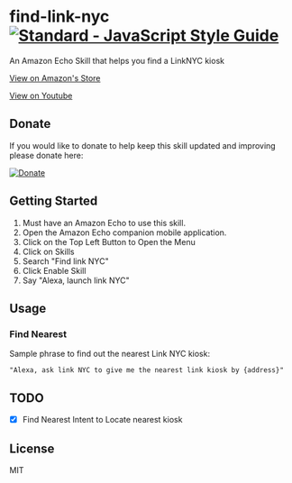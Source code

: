 # find-link-nyc [![Standard - JavaScript Style Guide](https://cdn.rawgit.com/feross/standard/master/badge.svg)](https://github.com/feross/standard     )


An Amazon Echo Skill that helps you find a LinkNYC kiosk

[View on Amazon's Store](https://www.amazon.com/dp/B06XH5N5SQ/ref=sr_1_3?ie=UTF8&qid=1489761864&sr=8-3&keywords=find+link)

[View on Youtube](https://www.youtube.com/embed/ShAPsT9I_oI)

## Donate

If you would like to donate to help keep this skill updated and improving please donate here:

[![Donate](https://www.paypalobjects.com/en_US/i/btn/btn_donateCC_LG.gif)](https://www.paypal.com/cgi-bin/webscr?cmd=_donations&business=8U849S663ZGTN&lc=US&item_name=Edit%20Docs%20Amazon%20Echo%20Skill&currency_code=USD&bn=PP%2dDonationsBF%3abtn_donateCC_LG%2egif%3aNonHosted)

## Getting Started
1. Must have an Amazon Echo to use this skill.  
2. Open the Amazon Echo companion mobile application.
3. Click on the Top Left Button to Open the Menu
4. Click on Skills
5. Search "Find link NYC"
6. Click Enable Skill
7. Say "Alexa, launch link NYC"

## Usage

### Find Nearest

Sample phrase to find out the nearest Link NYC kiosk:

` "Alexa, ask link NYC to give me the nearest link kiosk by {address}" `

## TODO

- [X] Find Nearest Intent to Locate nearest kiosk

## License

MIT
